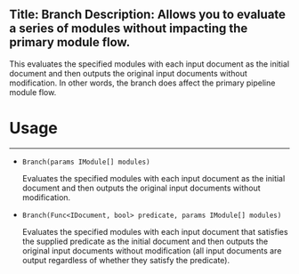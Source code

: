 Title: Branch
Description: Allows you to evaluate a series of modules without impacting the primary module flow.
---
This evaluates the specified modules with each input document as the initial document and then outputs the original input documents without modification. In other words, the branch does affect the primary pipeline module flow.

# Usage
---

  - `Branch(params IModule[] modules)`
  
    Evaluates the specified modules with each input document as the initial document and then outputs the original input documents without modification.
  
  - `Branch(Func<IDocument, bool> predicate, params IModule[] modules)`
  
    Evaluates the specified modules with each input document that satisfies the supplied predicate as the initial document and then outputs the original input documents without modification (all input documents are output regardless of whether they satisfy the predicate).